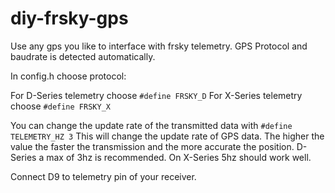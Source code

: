 # diy-frsky-gps
Use any gps you like to interface with frsky telemetry. GPS Protocol and baudrate is detected automatically.

In config.h choose protocol:

For D-Series telemetry choose
```#define FRSKY_D```
For X-Series telemetry choose
```#define FRSKY_X```

You can change the update rate of the transmitted data with
```#define TELEMETRY_HZ 3```
This will change the update rate of GPS data. The higher the value the faster the transmission and the more accurate the position. D-Series a max of 3hz is recommended. On X-Series 5hz should work well.

Connect D9 to telemetry pin of your receiver.
